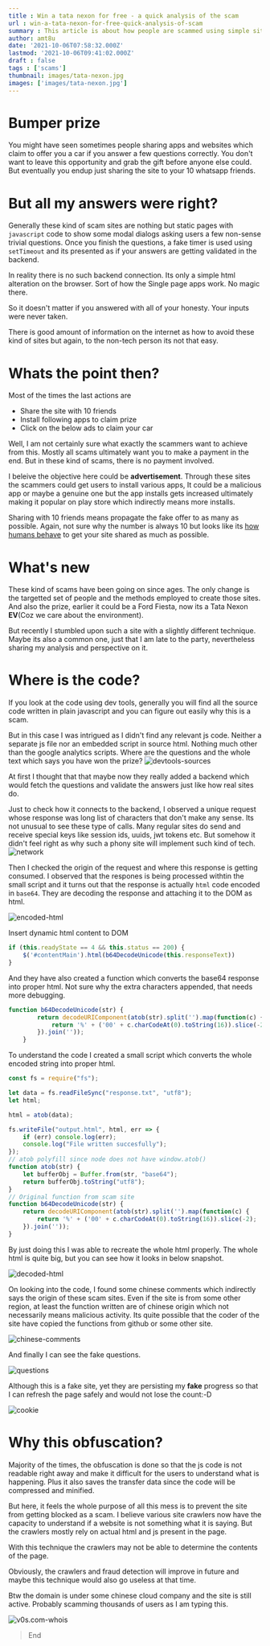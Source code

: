 ```yaml
---
title : Win a tata nexon for free - a quick analysis of the scam
url : win-a-tata-nexon-for-free-quick-analysis-of-scam
summary : This article is about how people are scammed using simple sites and understanding a new technique that scammers employ to prevent fraud detection.
author: amt8u
date: '2021-10-06T07:58:32.000Z'
lastmod: '2021-10-06T09:41:02.000Z'
draft : false
tags : ['scams']
thumbnail: images/tata-nexon.jpg
images: ['images/tata-nexon.jpg']
---
```


# Bumper prize
You might have seen sometimes people sharing apps and websites which claim to offer you a car if you answer a few questions correctly. You don't want to leave this opportunity and grab the gift before anyone else could. But eventually you endup just sharing the site to your 10 whatsapp friends.

# But all my answers were right?
Generally these kind of scam sites are nothing but static pages with  `javascript` code to show some modal dialogs asking users a few non-sense trivial questions. Once you finish the questions, a fake timer is used using `setTimeout` and its presented as if your answers are getting validated in the backend.

In reality there is no such backend connection. Its only a simple html alteration on the browser. Sort of how the Single page apps work. No magic there.

So it doesn't matter if you answered with all of your honesty. Your inputs were never taken.

There is good amount of information on the internet as how to avoid these kind of sites but again, to the non-tech person its not that easy.

# Whats the point then?
Most of the times the last actions are
* Share the site with 10 friends
* Install following apps to claim prize
* Click on the below ads to claim your car

Well, I am not certainly sure what exactly the scammers want to achieve from this. Mostly all scams ultimately want you to make a payment in the end. But in these kind of scams, there is no payment involved.

I beleive the objective here could be **advertisement**. Through these sites the scammers could get users to install various apps, It could be a malicious app or maybe a genuine one but the app installs gets increased ultimately making it popular on play store which indirectly means more installs.

Sharing with 10 friends means propagate the fake offer to as many as possible. Again, not sure why the number is always 10 but looks like its [how humans behave](https://www.goodtherapy.org/blog/psychology-facts/how-many-friends-does-average-person-have-0208197) to get your site shared as much as possible.

# What's new
These kind of scams have been going on since ages. The only change is the targetted set of people and the methods employed to create those sites. And also the prize, earlier it could be a Ford Fiesta, now its a Tata Nexon **EV**(Coz we care about the environment).

But recently I stumbled upon such a site with a slightly different technique. Maybe its also a common one, just that I am late to the party, nevertheless sharing my analysis and perspective on it.

# Where is the code?
If you look at the code using dev tools, generally you will find all the source code written in plain javascript and you can figure out easily why this is a scam. 

But in this case I was intrigued as I didn't find any relevant js code. Neither a separate js file nor an embedded script in source html. Nothing much other than the google analytics scripts. Where are the questions and the whole text which says you have won the prize?
![devtools-sources](./images/sources.png)

At first I thought that that maybe now they really added a backend which would fetch the questions and validate the answers just like how real sites do.

Just to check how it connects to the backend, I observed a unique request whose response was long list of characters that don't make any sense. Its not unusual to see these type of calls. Many regular sites do send and receive special keys like session ids, uuids, jwt tokens etc. But somehow it didn't feel right as why such a phony site will implement such kind of tech.
![network](./images/network.png)

Then I checked the origin of the request and where this response is getting consumed. I observed that the respones is being processed withtin the small script and it turns out that the response is actually `html` code encoded in `base64`. They are decoding the response and attaching it to the DOM as html.

![encoded-html](./images/encoded-html.png)

Insert dynamic html content to DOM
```js
if (this.readyState == 4 && this.status == 200) {
    $('#contentMain').html(b64DecodeUnicode(this.responseText))
}
```

And they have also created a function which converts the base64 response into proper html. Not sure why the extra characters appended, that needs more debugging.
```js
function b64DecodeUnicode(str) {
        return decodeURIComponent(atob(str).split('').map(function(c) {
            return '%' + ('00' + c.charCodeAt(0).toString(16)).slice(-2);
        }).join(''));
    }
```

To understand the code I created a small script which converts the whole encoded string into proper html.

```js
const fs = require("fs");

let data = fs.readFileSync("response.txt", "utf8");
let html;

html = atob(data);

fs.writeFile("output.html", html, err => {
    if (err) console.log(err);
    console.log("File written succesfully");
});
// atob polyfill since node does not have window.atob()
function atob(str) {
    let bufferObj = Buffer.from(str, "base64");
    return bufferObj.toString("utf8");
}
// Original function from scam site
function b64DecodeUnicode(str) {
    return decodeURIComponent(atob(str).split('').map(function(c) {
        return '%' + ('00' + c.charCodeAt(0).toString(16)).slice(-2);
    }).join(''));
}
```

By just doing this I was able to recreate the whole html properly. The whole html is quite big, but you can see how it looks in below snapshot.

![decoded-html](./images/decoded-html.png)

On looking into the code, I found some chinese comments which indirectly says the origin of these scam sites. Even if the site is from some other region, at least the function written are of chinese origin which not necessarily means malicious activity. Its quite possible that the coder of the site have copied the functions from github or some other site.

![chinese-comments](./images/chinese-comments.png)

And finally I can see the fake questions.

![questions](./images/questions.png)

Although this is a fake site, yet they are persisting my **fake** progress so that I can refresh the page safely and would not lose the count:-D

![cookie](./images/cookie.png)

# Why this obfuscation?
Majority of the times, the obfuscation is done so that the js code is not readable right away and make it difficult for the users to understand what is happening. Plus it also saves the transfer data since the code will be compressed and minified.

But here, it feels the whole purpose of all this mess is to prevent the site from getting blocked as a scam. I believe various site crawlers now have the capacity to understand if a website is not something what it is saying. But the crawlers mostly rely on actual html and js present in the page.

With this technique the crawlers may not be able to determine the contents of the page.

Obviously, the crawlers and fraud detection will improve in future and maybe this technique would also go useless at that time.

Btw the domain is under some chinese cloud company and the site is still active. Probably scamming thousands of users as I am typing this.

![v0s.com-whois](./images/cookie.png)

> End

